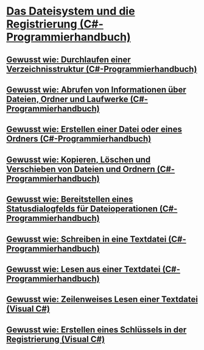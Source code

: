 # [Das Dateisystem und die Registrierung (C#-Programmierhandbuch)](file-system-and-the-registry.md)
## [Gewusst wie: Durchlaufen einer Verzeichnisstruktur (C#-Programmierhandbuch)](how-to-iterate-through-a-directory-tree.md)
## [Gewusst wie: Abrufen von Informationen über Dateien, Ordner und Laufwerke (C#-Programmierhandbuch)](how-to-get-information-about-files-folders-and-drives.md)
## [Gewusst wie: Erstellen einer Datei oder eines Ordners (C#-Programmierhandbuch)](how-to-create-a-file-or-folder.md)
## [Gewusst wie: Kopieren, Löschen und Verschieben von Dateien und Ordnern (C#-Programmierhandbuch)](how-to-copy-delete-and-move-files-and-folders.md)
## [Gewusst wie: Bereitstellen eines Statusdialogfelds für Dateioperationen (C#-Programmierhandbuch)](how-to-provide-a-progress-dialog-box-for-file-operations.md)
## [Gewusst wie: Schreiben in eine Textdatei (C#-Programmierhandbuch)](how-to-write-to-a-text-file.md)
## [Gewusst wie: Lesen aus einer Textdatei (C#-Programmierhandbuch)](how-to-read-from-a-text-file.md)
## [Gewusst wie: Zeilenweises Lesen einer Textdatei (Visual C#)](how-to-read-a-text-file-one-line-at-a-time.md)
## [Gewusst wie: Erstellen eines Schlüssels in der Registrierung (Visual C#)](how-to-create-a-key-in-the-registry.md)
